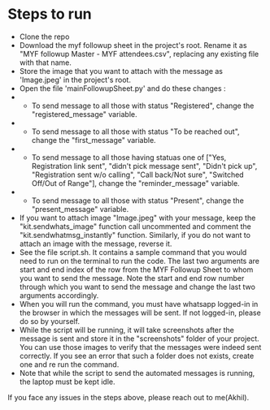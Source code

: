# Steps to run

- Clone the repo
- Download the myf followup sheet in the project's root. Rename it as "MYF followup Master - MYF attendees.csv", replacing any existing file with that name.
- Store the image that you want to attach with the message as 'Image.jpeg' in the project's root.
- Open the file 'mainFollowupSheet.py' and do these changes :
- - To send message to all those with status "Registered", change the "registered_message" variable.
- - To send message to all those with status "To be reached out", change the "first_message" variable.
- - To send message to all those having statuas one of ["Yes, Registration link sent", "didn't pick message sent", "Didn't pick up", "Registration sent w/o calling", "Call back/Not sure", "Switched Off/Out of Range"], change the "reminder_message" variable.
- - To send message to all those with status "Present", change the "present_message" variable.
- If you want to attach image "Image.jpeg" with your message, keep the "kit.sendwhats_image" function call uncommented and comment the "kit.sendwhatmsg_instantly" function. Similarly, if you do not want to attach an image with the message, reverse it.
- See the file script.sh. It contains a sample command that you would need to run on the terminal to run the code. The last two arguments are start and end index of the row from the MYF Followup Sheet to whom you want to send the message. Note the start and end row number through which you want to send the message and change the last two arguments accordingly.
- When you will run the command, you must have whatsapp logged-in in the browser in which the messages will be sent. If not logged-in, please do so by yourself.
- While the script will be running, it will take screenshots after the message is sent and store it in the "screenshots" folder of your project. You can use those images to verify that the messages were indeed sent correctly. If you see an error that such a folder does not exists, create one and re run the command.
- Note that while the script to send the automated messages is running, the laptop must be kept idle.

If you face any issues in the steps above, please reach out to me(Akhil).
